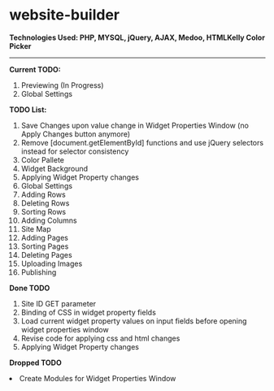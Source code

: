 # website-builder
**Technologies Used: PHP, MYSQL, jQuery, AJAX, Medoo, HTMLKelly Color Picker**
***
**Current TODO:**
<ol>
<li>Previewing (In Progress)</li>
<li>Global Settings</li>
</ol>

**TODO List:**
<ol>
<li>Save Changes upon value change in Widget Properties Window (no Apply Changes button anymore)</li>
<li>Remove [document.getElementById] functions and use jQuery selectors instead for selector consistency</li>
<li>Color Pallete</li>
<li>Widget Background</li>
<li>Applying Widget Property changes</li>
<li>Global Settings</li>
<li>Adding Rows</li>
<li>Deleting Rows</li>
<li>Sorting Rows</li>
<li>Adding Columns</li>
<li>Site Map</li>
<li>Adding Pages</li>
<li>Sorting Pages</li>
<li>Deleting Pages</li>
<li>Uploading Images</li>
<li>Publishing</li>
</ol>

**Done TODO**
<ol>
<li>Site ID GET parameter</li>
<li>Binding of CSS in widget property fields</li>
<li>Load current widget property values on input fields before opening widget properties window</li>
<li>Revise code for applying css and html changes</li>
<li>Applying Widget Property changes</li>
</ol>

**Dropped TODO**
<li>Create Modules for Widget Properties Window</li>
</ol>
